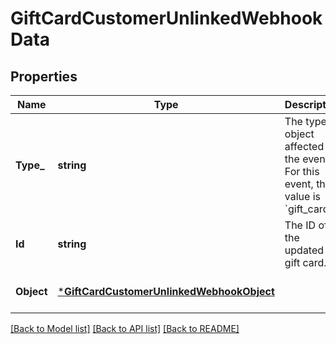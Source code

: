 # GiftCardCustomerUnlinkedWebhookData

## Properties

 Name       | Type                                                                                   | Description                                                                                   | Notes                        
------------|----------------------------------------------------------------------------------------|-----------------------------------------------------------------------------------------------|------------------------------
 **Type_**  | **string**                                                                             | The type of object affected by the event. For this event, the value is &#x60;gift_card&#x60;. | [optional] [default to null] 
 **Id**     | **string**                                                                             | The ID of the updated gift card.                                                              | [optional] [default to null] 
 **Object** | [***GiftCardCustomerUnlinkedWebhookObject**](GiftCardCustomerUnlinkedWebhookObject.md) |                                                                                               | [optional] [default to null] 

[[Back to Model list]](../README.md#documentation-for-models) [[Back to API list]](../README.md#documentation-for-api-endpoints) [[Back to README]](../README.md)

